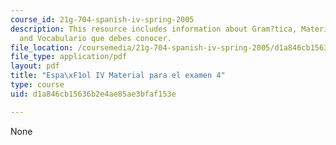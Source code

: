 ```yaml
---
course_id: 21g-704-spanish-iv-spring-2005
description: This resource includes information about Gram?tica, Materiales discutidos
  and Vocabulario que debes conocer.
file_location: /coursemedia/21g-704-spanish-iv-spring-2005/d1a846cb15636b2e4ae85ae3bfaf153e_MIT21G_704S05_sp4_exam4.pdf
file_type: application/pdf
layout: pdf
title: "Espa\xF1ol IV Material para el examen 4"
type: course
uid: d1a846cb15636b2e4ae85ae3bfaf153e

---
```

None